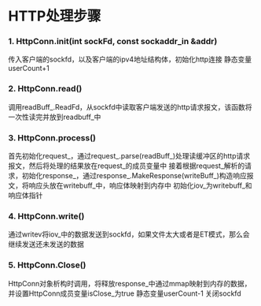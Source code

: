 # HTTP处理步骤

### 1. HttpConn.init(int sockFd, const sockaddr_in &addr)
传入客户端的sockfd，以及客户端的ipv4地址结构体，初始化http连接
静态变量userCount+1

### 2. HttpConn.read()
调用readBuff_.ReadFd，从sockfd中读取客户端发送的http请求报文，该函数将一次性读完并放到readbuff_中

### 3. HttpConn.process()
首先初始化request_，通过request_.parse(readBuff_)处理读缓冲区的http请求报文，然后将处理的结果放在request_的成员变量中
接着根据request_解析的请求，初始化response_，通过response_.MakeResponse(writeBuff_)构造响应报文，将响应头放在writebuff_中，响应体映射到内存中
初始化iov_为writebuff_和响应体指针

### 4. HttpConn.write()
通过writev将iov_中的数据发送到sockfd，如果文件太大或者是ET模式，那么会继续发送还未发送的数据

### 5. HttpConn.Close()
HttpConn对象析构时调用，将释放response_中通过mmap映射到内存的数据，并设置HttpConn成员变量isClose_为true
静态变量userCount-1
关闭sockfd